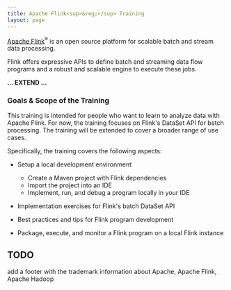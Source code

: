 ```yaml
---
title: Apache Flink<sup>&reg;</sup> Training
layout: page
---
```


[Apache Flink](http://flink.apache.org)<sup>&reg;</sup> is an open source platform for scalable batch and stream data processing.

Flink offers expressive APIs to define batch and streaming data flow programs and a robust and scalable engine to execute these jobs. 

<b>... EXTEND ...</b>

### Goals & Scope of the Training

This training is intended for people who want to learn to analyze data with Apache Flink. For now, the training focuses on Flink's DataSet API for batch processing. The training will be extended to cover a broader range of use cases.

Specifically, the training covers the following aspects:

- Setup a local development environment
  - Create a Maven project with Flink dependencies
  - Import the project into an IDE
  - Implement, run, and debug a program locally in your IDE

- Implementation exercises for Flink's batch DataSet API

- Best practices and tips for Flink program development

- Package, execute, and monitor a Flink program on a local Flink instance


## TODO

add a footer with the trademark information about Apache, Apache Flink, Apache Hadoop
